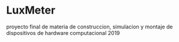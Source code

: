 # LuxMeter
proyecto final de materia de construccion, simulacion y montaje de dispositivos de hardware computacional 
2019